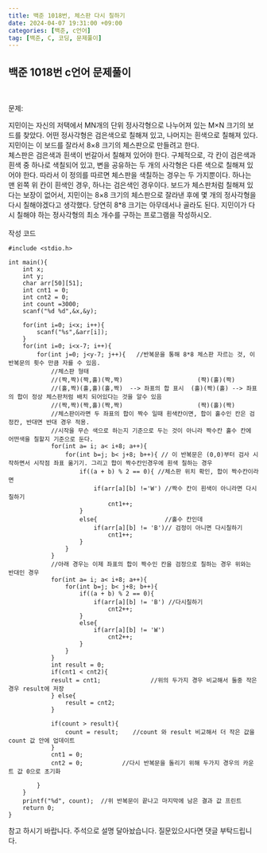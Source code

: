 ```yaml
---
title: 백준 1018번, 체스판 다시 칠하기
date: 2024-04-07 19:31:00 +09:00
categories: [백준, c언어]
tag: [백준, C, 코딩, 문제풀이]
---
```


## 백준 1018번 c언어 문제풀이
<br>

문제:

지민이는 자신의 저택에서 MN개의 단위 정사각형으로 나누어져 있는 M×N 크기의 보드를 찾았다. 어떤 정사각형은 검은색으로 칠해져 있고, 나머지는 흰색으로 칠해져 있다. 지민이는 이 보드를 잘라서 8×8 크기의 체스판으로 만들려고 한다.
<br>
체스판은 검은색과 흰색이 번갈아서 칠해져 있어야 한다. 구체적으로, 각 칸이 검은색과 흰색 중 하나로 색칠되어 있고, 변을 공유하는 두 개의 사각형은 다른 색으로 칠해져 있어야 한다. 따라서 이 정의를 따르면 체스판을 색칠하는 경우는 두 가지뿐이다. 하나는 맨 왼쪽 위 칸이 흰색인 경우, 하나는 검은색인 경우이다.
보드가 체스판처럼 칠해져 있다는 보장이 없어서, 지민이는 8×8 크기의 체스판으로 잘라낸 후에 몇 개의 정사각형을 다시 칠해야겠다고 생각했다. 당연히 8*8 크기는 아무데서나 골라도 된다. 지민이가 다시 칠해야 하는 정사각형의 최소 개수를 구하는 프로그램을 작성하시오.
<br>
<br>
작성 코드

    #include <stdio.h>

    int main(){
        int x;  
        int y;
        char arr[50][51];
        int cnt1 = 0;
        int cnt2 = 0;
        int count =3000;
        scanf("%d %d",&x,&y);
        
        for(int i=0; i<x; i++){
            scanf("%s",&arr[i]);
        }
        for(int i=0; i<x-7; i++){
            for(int j=0; j<y-7; j++){   //반복문을 통해 8*8 체스판 자르는 것, 이 반복문의 횟수 만큼 자를 수 있음.
                //체스판 형태
                //(짝,짝)(짝,홀)(짝,짝)                     (짝)(홀)(짝)
                //(홀,짝)(홀,홀)(홀,짝)  --> 좌표의 합 표시  (홀)(짝)(홀) --> 좌표의 합이 정상 체스판처럼 배치 되어있다는 것을 알수 있음   
                //(짝,짝)(짝,홀)(짝,짝)                     (짝)(홀)(짝)
                //체스판이라면 두 좌표의 합이 짝수 일때 흰색칸이면, 합이 홀수인 칸은 검정칸, 반대면 반대 경우 적용.
                //시작을 무슨 색으로 하는지 기준으로 두는 것이 아니라 짝수칸 홀수 칸에 어떤색을 칠할지 기준으로 둔다.
                for(int a= i; a< i+8; a++){  
                    for(int b=j; b< j+8; b++){ // 이 반복문은 (0,0)부터 검사 시작하면서 시작점 좌표 옮기기. 그리고 합이 짝수칸인경우에 흰색 칠하는 경우
                        if((a + b) % 2 == 0){ //체스판 위치 확인, 합이 짝수칸이라면
                            if(arr[a][b] !='W') //짝수 칸이 흰색이 아니라면 다시칠하기
                                cnt1++;
                        }
                        else{                   //홀수 칸인데
                            if(arr[a][b] != 'B')// 검정이 아니면 다시칠하기
                                cnt1++;
                        }
                    }
                }        
                //아래 경우는 이제 좌표의 합이 짝수인 칸을 검정으로 칠하는 경우 위와는 반대인 경우
                for(int a= i; a< i+8; a++){ 
                    for(int b=j; b< j+8; b++){
                        if((a + b) % 2 == 0){
                            if(arr[a][b] != 'B') //다시칠하기
                                cnt2++;
                        }
                        else{
                            if(arr[a][b] != 'W')
                                cnt2++;
                        }
                    }
                }   
                int result = 0;
                if(cnt1 < cnt2){
                result = cnt1;              //위의 두가지 경우 비교해서 둘중 작은 경우 result에 저장
                } else{
                    result = cnt2;
                }
                
                if(count > result){
                    count = result;    //count 와 result 비교해서 더 작은 값을 count 값 안에 업데이트 
                }
                cnt1 = 0;
                cnt2 = 0;           //다시 반복문을 돌리기 위해 두가지 경우의 카운트 값 0으로 초기화

            }
        }
        printf("%d", count);  //위 반복문이 끝나고 마지막에 남은 결과 값 프린트
        return 0;
    }


참고 하시기 바랍니다. 주석으로 설명 달아놨습니다. 질문있으시다면 댓글 부탁드립니다.